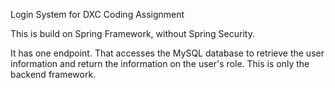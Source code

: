 Login System for DXC Coding Assignment

This is build on Spring Framework, without Spring Security. 

It has one endpoint.
That accesses the MySQL database to retrieve the user information and return the information on the user's role.
This is only the backend framework.